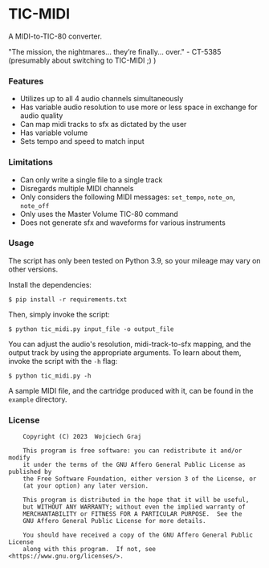# TIC-MIDI

A MIDI-to-TIC-80 converter.

"The mission, the nightmares... they’re finally... over." - CT-5385 (presumably about switching to TIC-MIDI ;) )

### Features
- Utilizes up to all 4 audio channels simultaneously
- Has variable audio resolution to use more or less space in exchange for audio quality
- Can map midi tracks to sfx as dictated by the user
- Has variable volume
- Sets tempo and speed to match input

### Limitations
- Can only write a single file to a single track
- Disregards multiple MIDI channels
- Only considers the following MIDI messages: `set_tempo`, `note_on`, `note_off`
- Only uses the Master Volume TIC-80 command
- Does not generate sfx and waveforms for various instruments

### Usage

The script has only been tested on Python 3.9, so your mileage may vary on other versions.

Install the dependencies:
```
$ pip install -r requirements.txt
```

Then, simply invoke the script:
```
$ python tic_midi.py input_file -o output_file
```

You can adjust the audio's resolution, midi-track-to-sfx mapping, and the output track by using the appropriate arguments. To learn about them, invoke the script with the `-h` flag:
```
$ python tic_midi.py -h
```

A sample MIDI file, and the cartridge produced with it, can be found in the `example` directory.

### License
```
    Copyright (C) 2023  Wojciech Graj

    This program is free software: you can redistribute it and/or modify
    it under the terms of the GNU Affero General Public License as published by
    the Free Software Foundation, either version 3 of the License, or
    (at your option) any later version.

    This program is distributed in the hope that it will be useful,
    but WITHOUT ANY WARRANTY; without even the implied warranty of
    MERCHANTABILITY or FITNESS FOR A PARTICULAR PURPOSE.  See the
    GNU Affero General Public License for more details.

    You should have received a copy of the GNU Affero General Public License
    along with this program.  If not, see <https://www.gnu.org/licenses/>.
```
